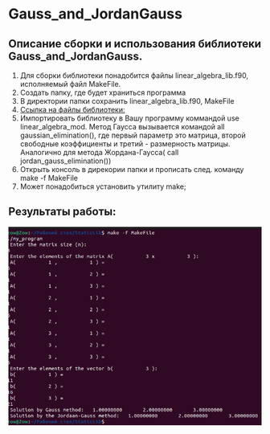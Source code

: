 # Gauss_and_JordanGauss
## Описание сборки и использования библиотеки Gauss_and_JordanGauss.
1. Для сборки библиотеки понадобится файлы linear_algebra_lib.f90, исполняемый файл MakeFile.
2. Создать папку, где будет храниться программа
3. В директории папки сохранить linear_algebra_lib.f90, MakeFile
4. [Ссылка на файлы библиотеки:](https://github.com/ZOOW2/Gauss_and_JordanGauss_Fortran/tree/main/Static)
5. Импортировать библиотеку в Вашу программу коммандой use linear_algebra_mod. Метод Гаусса вызывается командой all gaussian_elimination(), где первый параметр это матрица, второй свободные коэффициенты и третий - размерность матрицы. Аналогично для метода Жордана-Гаусса( call jordan_gauss_elimination())
6. Открыть консоль в дирекории папки и прописать след. команду make -f MakeFile
7. Может понадобиться установить утилиту make;

## Результаты работы: 
![StaticLIb](https://github.com/ZOOW2/Gauss_and_JordanGauss_Fortran/raw/main/Static/Static.png)
